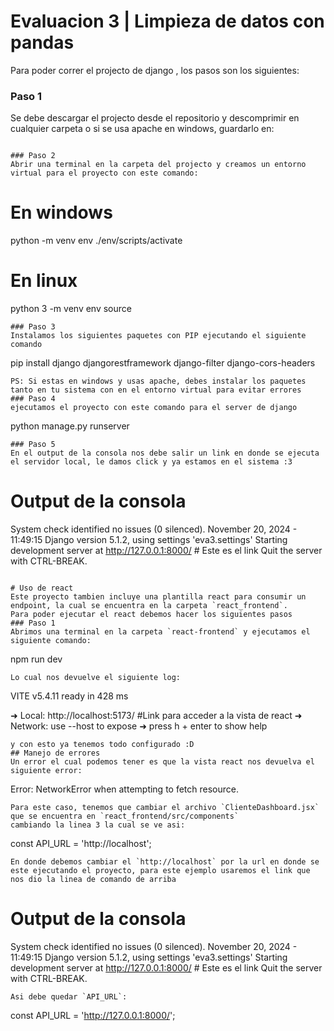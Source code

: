 # Evaluacion 3 | Limpieza de datos con pandas
Para poder correr el projecto de django , los pasos son los siguientes:
### Paso 1
Se debe descargar el projecto desde el repositorio y descomprimir en cualquier carpeta o si se usa apache en windows, guardarlo en:
```

### Paso 2
Abrir una terminal en la carpeta del projecto y creamos un entorno virtual para el proyecto con este comando:
```
# En windows
python -m venv env
./env/scripts/activate

# En linux
python 3 -m venv env
source 
```
### Paso 3
Instalamos los siguientes paquetes con PIP ejecutando el siguiente comando
```
pip install django djangorestframework django-filter django-cors-headers
```
PS: Si estas en windows y usas apache, debes instalar los paquetes tanto en tu sistema con en el entorno virtual para evitar errores
### Paso 4
ejecutamos el proyecto con este comando para el server de django
```
python manage.py runserver
```
### Paso 5
En el output de la consola nos debe salir un link en donde se ejecuta el servidor local, le damos click y ya estamos en el sistema :3
```
# Output de la consola
  System check identified no issues (0 silenced).
  November 20, 2024 - 11:49:15
  Django version 5.1.2, using settings 'eva3.settings'
  Starting development server at http://127.0.0.1:8000/ # Este es el link
  Quit the server with CTRL-BREAK.
```

# Uso de react
Este proyecto tambien incluye una plantilla react para consumir un endpoint, la cual se encuentra en la carpeta `react_frontend`.
Para poder ejecutar el react debemos hacer los siguientes pasos
### Paso 1
Abrimos una terminal en la carpeta `react-frontend` y ejecutamos el siguiente comando:
```
npm run dev
```
Lo cual nos devuelve el siguiente log:
```
  VITE v5.4.11  ready in 428 ms

  ➜  Local:   http://localhost:5173/ #Link para acceder a la vista de react
  ➜  Network: use --host to expose
  ➜  press h + enter to show help
```
y con esto ya tenemos todo configurado :D
## Manejo de errores
Un error el cual podemos tener es que la vista react nos devuelva el siguiente error:
```
  Error: NetworkError when attempting to fetch resource.
```
Para este caso, tenemos que cambiar el archivo `ClienteDashboard.jsx` que se encuentra en `react_frontend/src/components`
cambiando la linea 3 la cual se ve asi:
```
  const API_URL = 'http://localhost';
```
En donde debemos cambiar el `http://localhost` por la url en donde se este ejecutando el proyecto, para este ejemplo usaremos el link que nos dio la linea de comando de arriba
```
# Output de la consola
  System check identified no issues (0 silenced).
  November 20, 2024 - 11:49:15
  Django version 5.1.2, using settings 'eva3.settings'
  Starting development server at http://127.0.0.1:8000/ # Este es el link
  Quit the server with CTRL-BREAK.
```
Asi debe quedar `API_URL`:
```
  const API_URL = 'http://127.0.0.1:8000/';
```

